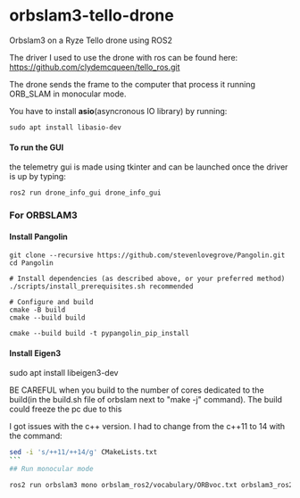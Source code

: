 # orbslam3-tello-drone

Orbslam3 on a Ryze Tello drone using ROS2 

The driver I used to use the drone with ros can be found here: https://github.com/clydemcqueen/tello_ros.git

The drone sends the frame to the computer that process it running ORB_SLAM in monocular mode.

You have to install **asio**(asyncronous IO library) by running:

```
sudo apt install libasio-dev
```

#### To run the GUI

the telemetry gui is made using tkinter and can be launched once the driver is up by typing:

```
ros2 run drone_info_gui drone_info_gui
```



### For ORBSLAM3

#### Install Pangolin

```shell
git clone --recursive https://github.com/stevenlovegrove/Pangolin.git
cd Pangolin

# Install dependencies (as described above, or your preferred method)
./scripts/install_prerequisites.sh recommended

# Configure and build
cmake -B build
cmake --build build

cmake --build build -t pypangolin_pip_install

``` 

#### Install Eigen3

sudo apt install libeigen3-dev


BE CAREFUL when you build to the number of cores dedicated to the build(in the build.sh file of orbslam next to "make -j" command). The build could freeze the pc due to this

I got issues with the c++ version. I had to change from the c++11 to 14 with the command: 

````bash
sed -i 's/++11/++14/g' CMakeLists.txt
```
## Run monocular mode

ros2 run orbslam3 mono orbslam_ros2/vocabulary/ORBvoc.txt orbslam3_ros2/config/monocular/TUM1.yaml





